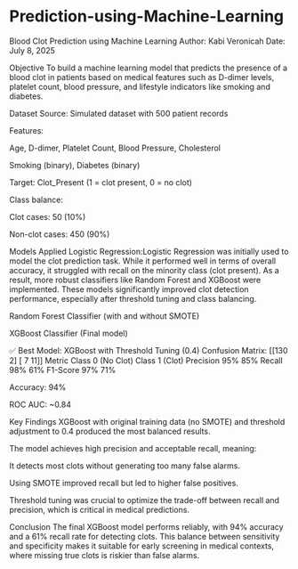 # Prediction-using-Machine-Learning
Blood Clot Prediction using Machine Learning
Author: Kabi Veronicah
Date: July 8, 2025

Objective
To build a machine learning model that predicts the presence of a blood clot in patients based on medical features such as D-dimer levels, platelet count, blood pressure, and lifestyle indicators like smoking and diabetes.

Dataset
Source: Simulated dataset with 500 patient records

Features:

Age, D-dimer, Platelet Count, Blood Pressure, Cholesterol

Smoking (binary), Diabetes (binary)

Target: Clot_Present (1 = clot present, 0 = no clot)

Class balance:

Clot cases: 50 (10%)

Non-clot cases: 450 (90%)

Models Applied
Logistic Regression:Logistic Regression was initially used to model the clot prediction task. While it performed well in terms of overall accuracy, it struggled with recall on the minority class (clot present). As a result, more robust classifiers like Random Forest and XGBoost were implemented. These models significantly improved clot detection performance, especially after threshold tuning and class balancing.

Random Forest Classifier (with and without SMOTE)

XGBoost Classifier (Final model)

✅ Best Model: XGBoost with Threshold Tuning (0.4)
Confusion Matrix:
[[130   2]
 [  7  11]]
Metric	Class 0 (No Clot)	Class 1 (Clot)
Precision	95%	85%
Recall	98%	61%
F1-Score	97%	71%

Accuracy: 94%

ROC AUC: ~0.84

Key Findings
XGBoost with original training data (no SMOTE) and threshold adjustment to 0.4 produced the most balanced results.

The model achieves high precision and acceptable recall, meaning:

It detects most clots without generating too many false alarms.

Using SMOTE improved recall but led to higher false positives.

Threshold tuning was crucial to optimize the trade-off between recall and precision, which is critical in medical predictions.

Conclusion
The final XGBoost model performs reliably, with 94% accuracy and a 61% recall rate for detecting clots. This balance between sensitivity and specificity makes it suitable for early screening in medical contexts, where missing true clots is riskier than false alarms.
